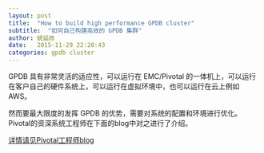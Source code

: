 ```yaml
---
layout: post
title:  "How to build high performance GPDB cluster"
subtitle:  "如何自己构建高效的 GPDB 集群"
author: 姚延栋
date:   2015-11-29 22:20:43
categories: gpdb cluster
---
```


GPDB 具有非常灵活的适应性，可以运行在 EMC/Pivotal 的一体机上，可以运行在客户自己的硬件系统上，可以运行在虚拟环境中，也可以运行在云上例如AWS。

然而要最大限度的发挥 GPDB 的优势，需要对系统的配置和环境进行优化。 Pivotal的资深系统工程师在下面的blog中对之进行了介绍。

[详情请见Pivotal工程师blog](https://blog.pivotal.io/big-data-pivotal/features/how-to-build-a-hardware-cluster-for-pivotal-greenplum-database)
